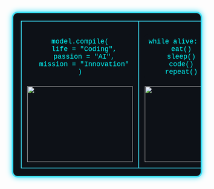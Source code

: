 <div align="center">
  <table style="
    border: 4px solid #3CE0F7; 
    border-radius: 15px; 
    padding: 20px; 
    background-color: #0d1117;
    box-shadow: 0px 0px 15px #3CE0F7;
  ">
    <tr>
      <td width="50%" style="border: 2px solid #3CE0F7; padding: 15px;">
        <div align="center">
          <pre style="
            font-size: 18px; 
            font-family: 'Courier New', Consolas, monospace; 
            color: #00FFFF;  /* Changed to blue */
            background-color: #0d1117;
            padding: 10px;
            border-radius: 8px;
            display: inline-block;
          ">
model.compile(
  life = "Coding",
  passion = "AI",
  mission = "Innovation"
)</pre>
          <img src="https://raw.githubusercontent.com/gist/patevs/b007a0e98fb216438d4cbf559fac4166/raw/88f20c9d749d756be63f22b09f3c4ac570bc5101/programming.gif" width="100%" height="200px"/>
        </div>
      </td>
      <td width="50%" style="border: 2px solid #3CE0F7; padding: 15px;">
        <div align="center">
          <pre style="
            font-size: 18px; 
            font-family: 'Courier New', Consolas, monospace; 
            color: #00FFFF;  /* Changed to blue */
            background-color: #0d1117;
            padding: 10px;
            border-radius: 8px;
            display: inline-block;
          ">
while alive:
    eat()
    sleep()
    code()
    repeat()</pre>
          <img src="https://media.giphy.com/media/3o7abldj0b3rxrZUxW/giphy.gif" width="100%" height="200px"/>
        </div>
      </td>
    </tr>
  </table>
</div>
